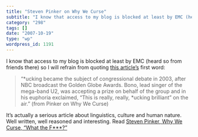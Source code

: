 ```yaml
---
title: "Steven Pinker on Why We Curse"
subtitle: "I know that access to my blog is blocked at least by EMC (heard so from friends there) so I will ref..."
category: "298"
tags: []
date: "2007-10-19"
type: "wp"
wordpress_id: 1191
---
```

I know that access to my blog is blocked at least by EMC (heard so from friends there) so I will refrain from quoting [this article’s](http://www.tnr.com/doc.mhtml?i=20071008&s=pinker100807) first word:
> “*ucking became the subject of congressional debate in 2003, after NBC broadcast the Golden Globe Awards. Bono, lead singer of the mega-band U2, was accepting a prize on behalf of the group and in his euphoria exclaimed, “This is really, really, *ucking brilliant” on the air.” (from Pinker on Why We Curse)

It’s actually a serious article about linguistics, culture and human nature. Well written, well reasoned and interesting. Read [Steven Pinker, Why We Curse, “What the F***?”](http://www.tnr.com/doc.mhtml?i=20071008&s=pinker100807)